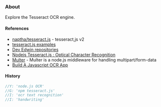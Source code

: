 ### About

Explore the Tesseract OCR engine.

#### References
* [naptha/tesseract.js](https://github.com/naptha/tesseract.js#tesseractjs) - tesseract,js v2
* [tesseract.js examples](https://github.com/naptha/tesseract.js/blob/master/docs/examples.md)
* [Dev Edwin repositories](https://github.com/DevEdwin?tab=repositories)
* [Nodejs Tesseract.js : Optical Character Recognition](https://www.youtube.com/watch?v=1DtyAOHEHJY)
* [Multer](https://www.npmjs.com/package/multer) - Multer is a node.js middleware for handling multipart/form-data
* [Build A Javascript OCR App](https://www.youtube.com/watch?v=a1I3tcALTlc)

#### History
```c
//Y: 'node.js OCR'
//G: 'npm tesseract.js'
//I: 'ocr text recognition'
//I: 'handwriting'
```
